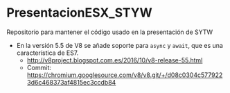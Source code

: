 # PresentacionESX_STYW
Repositorio para mantener el código usado en la presentación de SYTW

* En la versión 5.5 de V8 se añade soporte para `async` y `await`, que es una característica de ES7.
  * http://v8project.blogspot.com.es/2016/10/v8-release-55.html
  * Commit: https://chromium.googlesource.com/v8/v8.git/+/d08c0304c5779223d6c468373af4815ec3ccdb84
